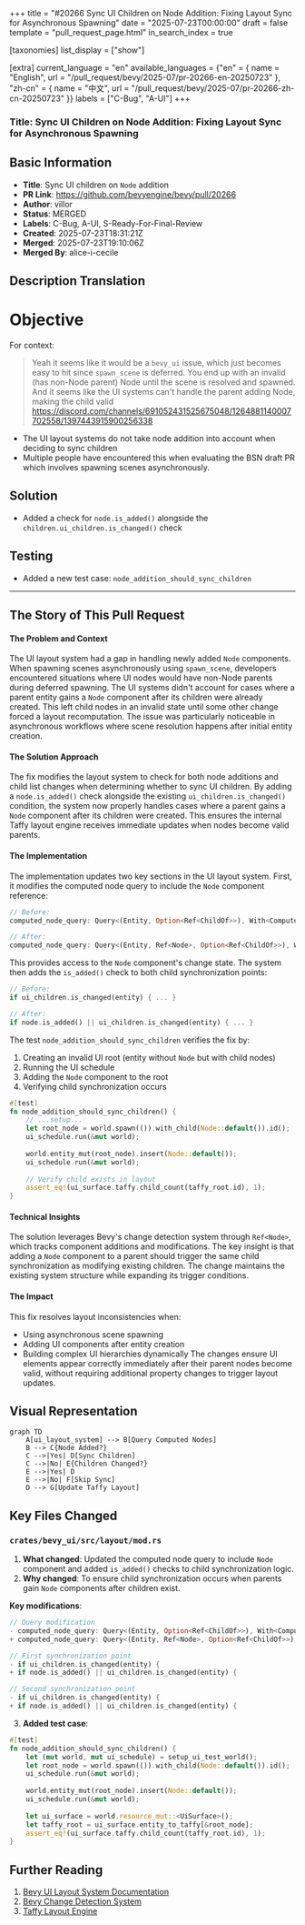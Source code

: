 +++
title = "#20266 Sync UI Children on Node Addition: Fixing Layout Sync for Asynchronous Spawning"
date = "2025-07-23T00:00:00"
draft = false
template = "pull_request_page.html"
in_search_index = true

[taxonomies]
list_display = ["show"]

[extra]
current_language = "en"
available_languages = {"en" = { name = "English", url = "/pull_request/bevy/2025-07/pr-20266-en-20250723" }, "zh-cn" = { name = "中文", url = "/pull_request/bevy/2025-07/pr-20266-zh-cn-20250723" }}
labels = ["C-Bug", "A-UI"]
+++

### Title: Sync UI Children on Node Addition: Fixing Layout Sync for Asynchronous Spawning

## Basic Information
- **Title**: Sync UI children on `Node` addition
- **PR Link**: https://github.com/bevyengine/bevy/pull/20266
- **Author**: villor
- **Status**: MERGED
- **Labels**: C-Bug, A-UI, S-Ready-For-Final-Review
- **Created**: 2025-07-23T18:31:21Z
- **Merged**: 2025-07-23T19:10:06Z
- **Merged By**: alice-i-cecile

## Description Translation
# Objective
For context:
> Yeah it seems like it would be a `bevy_ui` issue, which just becomes easy to hit since `spawn_scene` is deferred. You end up with an invalid (has non-Node parent) Node until the scene is resolved and spawned. And it seems like the UI systems can't handle the parent adding Node, making the child valid
https://discord.com/channels/691052431525675048/1264881140007702558/1397443915900256338

- The UI layout systems do not take node addition into account when deciding to sync children
- Multiple people have encountered this when evaluating the BSN draft PR which involves spawning scenes asynchronously.

## Solution

- Added a check for `node.is_added()` alongside the `children.ui_children.is_changed()` check

## Testing

- Added a new test case: `node_addition_should_sync_children`
---

## The Story of This Pull Request

#### The Problem and Context
The UI layout system had a gap in handling newly added `Node` components. When spawning scenes asynchronously using `spawn_scene`, developers encountered situations where UI nodes would have non-Node parents during deferred spawning. The UI systems didn't account for cases where a parent entity gains a `Node` component after its children were already created. This left child nodes in an invalid state until some other change forced a layout recomputation. The issue was particularly noticeable in asynchronous workflows where scene resolution happens after initial entity creation.

#### The Solution Approach
The fix modifies the layout system to check for both node additions and child list changes when determining whether to sync UI children. By adding a `node.is_added()` check alongside the existing `ui_children.is_changed()` condition, the system now properly handles cases where a parent gains a `Node` component after its children were created. This ensures the internal Taffy layout engine receives immediate updates when nodes become valid parents.

#### The Implementation
The implementation updates two key sections in the UI layout system. First, it modifies the computed node query to include the `Node` component reference:

```rust
// Before:
computed_node_query: Query<(Entity, Option<Ref<ChildOf>>), With<ComputedNode>>,

// After:
computed_node_query: Query<(Entity, Ref<Node>, Option<Ref<ChildOf>>), With<ComputedNode>>,
```

This provides access to the `Node` component's change state. The system then adds the `is_added()` check to both child synchronization points:

```rust
// Before:
if ui_children.is_changed(entity) { ... }

// After:
if node.is_added() || ui_children.is_changed(entity) { ... }
```

The test `node_addition_should_sync_children` verifies the fix by:
1. Creating an invalid UI root (entity without `Node` but with child nodes)
2. Running the UI schedule
3. Adding the `Node` component to the root
4. Verifying child synchronization occurs

```rust
#[test]
fn node_addition_should_sync_children() {
    // ...setup...
    let root_node = world.spawn(()).with_child(Node::default()).id();
    ui_schedule.run(&mut world);
    
    world.entity_mut(root_node).insert(Node::default());
    ui_schedule.run(&mut world);
    
    // Verify child exists in layout
    assert_eq!(ui_surface.taffy.child_count(taffy_root.id), 1);
}
```

#### Technical Insights
The solution leverages Bevy's change detection system through `Ref<Node>`, which tracks component additions and modifications. The key insight is that adding a `Node` component to a parent should trigger the same child synchronization as modifying existing children. The change maintains the existing system structure while expanding its trigger conditions.

#### The Impact
This fix resolves layout inconsistencies when:
- Using asynchronous scene spawning
- Adding UI components after entity creation
- Building complex UI hierarchies dynamically
The changes ensure UI elements appear correctly immediately after their parent nodes become valid, without requiring additional property changes to trigger layout updates.

## Visual Representation

```mermaid
graph TD
    A[ui_layout_system] --> B[Query Computed Nodes]
    B --> C{Node Added?}
    C -->|Yes| D[Sync Children]
    C -->|No| E{Children Changed?}
    E -->|Yes| D
    E -->|No| F[Skip Sync]
    D --> G[Update Taffy Layout]
```

## Key Files Changed

### `crates/bevy_ui/src/layout/mod.rs`
1. **What changed**: Updated the computed node query to include `Node` component and added `is_added()` checks to child synchronization logic.
2. **Why changed**: To ensure child synchronization occurs when parents gain `Node` components after children exist.

**Key modifications**:
```rust
// Query modification
- computed_node_query: Query<(Entity, Option<Ref<ChildOf>>), With<ComputedNode>>,
+ computed_node_query: Query<(Entity, Ref<Node>, Option<Ref<ChildOf>>), With<ComputedNode>>,

// First synchronization point
- if ui_children.is_changed(entity) {
+ if node.is_added() || ui_children.is_changed(entity) {

// Second synchronization point
- if ui_children.is_changed(entity) {
+ if node.is_added() || ui_children.is_changed(entity) {
```

3. **Added test case**:
```rust
#[test]
fn node_addition_should_sync_children() {
    let (mut world, mut ui_schedule) = setup_ui_test_world();
    let root_node = world.spawn(()).with_child(Node::default()).id();
    ui_schedule.run(&mut world);
    
    world.entity_mut(root_node).insert(Node::default());
    ui_schedule.run(&mut world);
    
    let ui_surface = world.resource_mut::<UiSurface>();
    let taffy_root = ui_surface.entity_to_taffy[&root_node];
    assert_eq!(ui_surface.taffy.child_count(taffy_root.id), 1);
}
```

## Further Reading
1. [Bevy UI Layout System Documentation](https://github.com/bevyengine/bevy/blob/main/crates/bevy_ui/src/layout/mod.rs)
2. [Bevy Change Detection System](https://bevyengine.org/learn/book/migration-guides/0.12-0.13/#change-detection)
3. [Taffy Layout Engine](https://github.com/DioxusLabs/taffy)